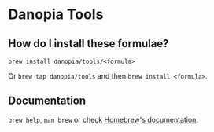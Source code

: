 # Danopia Tools

## How do I install these formulae?
`brew install danopia/tools/<formula>`

Or `brew tap danopia/tools` and then `brew install <formula>`.

## Documentation
`brew help`, `man brew` or check [Homebrew's documentation](https://docs.brew.sh).
